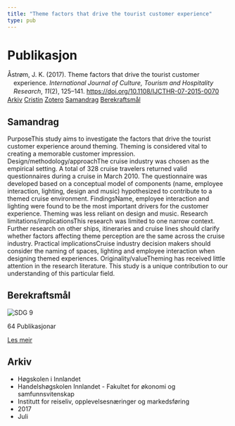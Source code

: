 ```yaml
---
title: "Theme factors that drive the tourist customer experience"
type: pub
---
```

<h1>Publikasjon</h1>
<article id="csl-bib-container-BFYG89VD" class="csl-bib-container">
  <div class="csl-bib-body" style="line-height: 1.35; padding-left: 1em; text-indent:-1em;">
  <div class="csl-entry">&#xC5;str&#xF8;m, J. K. (2017). Theme factors that drive the tourist customer experience. <i>International Journal of Culture, Tourism and Hospitality Research</i>, <i>11</i>(2), 125&#x2013;141. <a href="https://doi.org/10.1108/IJCTHR-07-2015-0070">https://doi.org/10.1108/IJCTHR-07-2015-0070</a></div>
</div>
  <div class="csl-bib-buttons">
    <a href="#taxonomy-article-BFYG89VD" class="csl-bib-button">Arkiv</a>
    <a href="https://app.cristin.no/results/show.jsf?id=1483494" alt="Cristin URL" class="csl-bib-button">Cristin</a>
    <a href="http://zotero.org/groups/5022929/items/BFYG89VD" alt="Zotero URL" class="csl-bib-button">Zotero</a>
    <a href="#abstract-article-BFYG89VD" class="csl-bib-button">Samandrag</a>
    <a href="#sdg-article-BFYG89VD" class="csl-bib-button">Berekraftsmål</a>
  </div>
  <div id="csl-bib-meta-container-BFYG89VD"></div>
</article>
<div id="csl-bib-meta-BFYG89VD" class="csl-bib-meta">
  <article id="abstract-article-BFYG89VD" class="abstract-article">
    <h1>Samandrag</h1>
    PurposeThis study aims to investigate the factors that drive the tourist customer experience around theming. Theming is considered vital to creating a memorable customer impression. Design/methodology/approachThe cruise industry was chosen as the empirical setting. A total of 328 cruise travelers returned valid questionnaires during a cruise in March 2010. The questionnaire was developed based on a conceptual model of components (name, employee interaction, lighting, design and music) hypothesized to contribute to a themed cruise environment. FindingsName, employee interaction and lighting were found to be the most important drivers for the customer experience. Theming was less reliant on design and music. Research limitations/implicationsThis research was limited to one narrow context. Further research on other ships, itineraries and cruise lines should clarify whether factors affecting theme perception are the same across the cruise industry. Practical implicationsCruise industry decision makers should consider the naming of spaces, lighting and employee interaction when designing themed experiences. Originality/valueTheming has received little attention in the research literature. This study is a unique contribution to our understanding of this particular field.
  </article>
  <article id="sdg-article-BFYG89VD" class="sdg-article">
    <h1>Berekraftsmål</h1>
    <div class="sdg-container"><div id="sdg9" class="sdg">
<img src="{{< params subfolder >}}images/sdg/sdg09_no.png" class="image" alt="SDG 9">
<div class="sdg-overlay">
<p class="sdg-publication-count"><span>64</span> Publikasjonar</p>
<p><a href="https://www.fn.no/om-fn/fns-baerekraftsmaal/industri-innovasjon-og-infrastruktur?lang=nno-NO" class="sdg-read-more">Les meir</a></p>
</div>
</div></div>
  </article>
  <article id="taxonomy-article-BFYG89VD" class="taxonomy-article">
    <h1>Arkiv</h1>
    <ul>
      <li>Høgskolen i Innlandet</li>
      <li>Handelshøgskolen Innlandet - Fakultet for økonomi og samfunnsvitenskap</li>
      <li>Institutt for reiseliv, opplevelsesnæringer og markedsføring</li>
      <li>2017</li>
      <li>Juli</li>
    </ul>
  </article>
</div>
